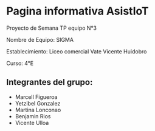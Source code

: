 # Pagina informativa AsistIoT
Proyecto de Semana TP equipo N°3

Nombre de Equipo: SIGMA

Establecimiento: Liceo comercial Vate Vicente Huidobro

Curso: 4°E

## Integrantes del grupo: 

- Marcell Figueroa
- Yetzibel Gonzalez
- Martina Lonconao
- Benjamin Rios
- Vicente Ulloa
